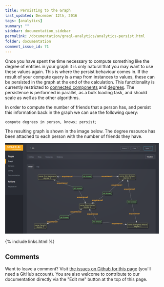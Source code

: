 ```yaml
---
title: Persisting to the Graph
last_updated: December 12th, 2016
tags: [analytics]
summary: ""
sidebar: documentation_sidebar
permalink: /documentation/graql-analytics/analytics-persist.html
folder: documentation
comment_issue_id: 71
---
```


Once you have spent the time necessary to compute something like the degree of entities in your graph it is only natural that you may want to use these values again.
This is where the persist behaviour comes in.
If the result of your compute query is a map from instances to values, these can be persisted in the graph at the end of the calculation.
This functionality is currently restricted to [connected components](./analytics-connected-components.html) and [degrees](./analytics-degrees.html).
The persistence is performed in parallel, as a bulk loading task, and should scale as well as the other algorithms.

In order to compute the number of friends that a person has, and persist this information back in the graph we can use the following query:

```
compute degrees in person, knows; persist;
```

The resulting graph is shown in the image below.
The degree resource has been attached to each person with the number of friends they have.

![A simple social network.](/images/analytics_persist_degrees.png)

{% include links.html %}

## Comments
Want to leave a comment? Visit <a href="https://github.com/graknlabs/docs/issues/71" target="_blank">the issues on Github for this page</a> (you'll need a GitHub account). You are also welcome to contribute to our documentation directly via the "Edit me" button at the top of this page.
